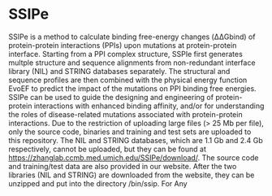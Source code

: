 # SSIPe
SSIPe is a method to calculate binding free-energy changes (ΔΔGbind) of protein-protein interactions (PPIs) upon mutations at protein-protein interface. Starting from a PPI complex structure, SSPIe first generates multple structure and sequence alignments from non-redundant interface library (NIL) and STRING databases separately. The structural and sequence profiles are then combined with the physical energy function EvoEF to predict the impact of the mutations on PPI binding free energies. SSIPe can be used to guide the designing and engineering of protein-protein interactions with enhanced binding affinity, and/or for understanding the roles of disease-related mutations associated with protein-protein interactions.  Due to the restriction of uploading large files (> 25 Mb per file), only the source code, binaries and training and test sets are uploaded to this repository. The NIL and STRING databases, which are 1.1 Gb and 2.4 Gb respectively, cannot be uploaded, but they can be found at https://zhanglab.ccmb.med.umich.edu/SSIPe/download/. The source code and training/test data are also provided in our website. After the two libraries (NIL and STRING) are downloaded from the website, they can be unzipped and put into the directory /bin/ssip.
  For Any
